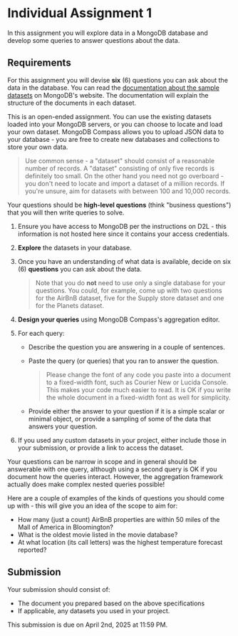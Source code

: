 # Individual Assignment 1

In this assignment you will explore data in a MongoDB database and develop some queries to answer questions about the data.

## Requirements

For this assignment you will devise **six** (6) questions you can ask about the data in the database. You can read the [documentation about the sample datasets](https://www.mongodb.com/docs/atlas/sample-data/#available-sample-datasets) on MongoDB's website. The documentation will explain the structure of the documents in each dataset.

This is an open-ended assignment. You can use the existing datasets loaded into your MongoDB servers, or you can choose to locate and load your own dataset. MongoDB Compass allows you to upload JSON data to your database - you are free to create new databases and collections to store your own data. 

> Use common sense - a "dataset" should consist of a reasonable number of records. A "dataset" consisting of only five records is definitely too small. On the other hand you need not go overboard - you don't need to locate and import a dataset of a million records. If you're unsure, aim for datasets with between 100 and 10,000 records.

Your questions should be **high-level questions** (think "business questions") that you will then write queries to solve.

1. Ensure you have access to MongoDB per the instructions on D2L - this information is not hosted here since it contains your access credentials.

2. **Explore** the datasets in your database. 

3. Once you have an understanding of what data is available, decide on six (6) **questions** you can ask about the data. 

    > Note that you do **not** need to use only a single database for your questions. You could, for example, come up with two questions for the AirBnB dataset, five for the Supply store dataset and one for the Planets dataset.

4. **Design your queries** using MongoDB Compass's aggregation editor.

5. For each query:

    * Describe the question you are answering in a couple of sentences.
    * Paste the query (or queries) that you ran to answer the question.
  
        > Please change the font of any code you paste into a document to a fixed-width font, such as Courier New or Lucida Console. This makes your code much easier to read. It is OK if you write the whole document in a fixed-width font as well for simplicity.

    * Provide either the answer to your question if it is a simple scalar or minimal object, or provide a sampling of some of the data that answers your question.

6. If you used any custom datasets in your project, either include those in your submission, or provide a link to access the dataset.

Your questions can be narrow in scope and in general should be answerable with one query, although using a second query is OK if you document how the queries interact. However, the aggregation framework actually does make complex nested queries possible!

Here are a couple of examples of the kinds of questions you should come up with - this will give you an idea of the scope to aim for:

* How many (just a count) AirBnB properties are within 50 miles of the Mall of America in Bloomington?
* What is the oldest movie listed in the movie database?
* At what location (its call letters) was the highest temperature forecast reported?

## Submission

Your submission should consist of:

* The document you prepared based on the above specifications
* If applicable, any datasets you used in your project.

This submission is due on April 2nd, 2025 at 11:59 PM.
